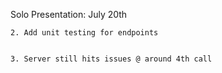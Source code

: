 Solo Presentation: July 20th


    2. Add unit testing for endpoints


    3. Server still hits issues @ around 4th call
